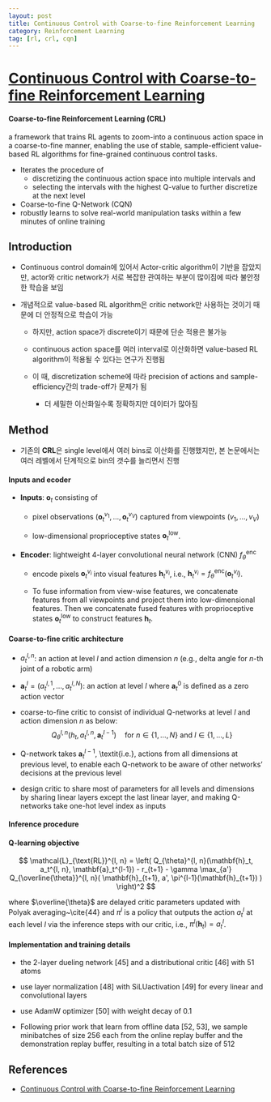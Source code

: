 ```yaml
---
layout: post
title: Continuous Control with Coarse-to-fine Reinforcement Learning
category: Reinforcement Learning
tag: [rl, crl, cqn]
---
```


# [Continuous Control with Coarse-to-fine Reinforcement Learning](https://arxiv.org/pdf/2407.07787)

#### Coarse-to-fine Reinforcement Learning (CRL)

a framework that trains RL agents to zoom-into a continuous action space in a coarse-to-fine manner, enabling the use
of stable, sample-efficient value-based RL algorithms for fine-grained continuous control tasks.

* Iterates the procedure of 
    * discretizing the continuous action space into multiple intervals and
    * selecting the intervals with the highest Q-value to further discretize at the next level
* Coarse-to-fine Q-Network (CQN)
* robustly learns to solve real-world manipulation tasks within a few minutes of online training


## Introduction

* Continuous control domain에 있어서 Actor-critic algorithm이 기반을 잡았지만, actor와 critic network가 서로 복잡한 관여하는 부분이 많이짐에 따라 불안정한 학습을 보임

* 개념적으로 value-based RL algorithm은 critic network만 사용하는 것이기 때문에 더 안정적으로 학습이 가능

    * 하지만, action space가 discrete이기 때문에 단순 적용은 불가능

    * continuous action space를 여러 interval로 이산화하면 value-based RL algorithm이 적용될 수 있다는 연구가 진행됨

    * 이 때, discretization scheme에 따라 precision of actions and sample-efficiency간의 trade-off가 문제가 됨

        * 더 세밀한 이산화일수록 정확하지만 데이터가 많아짐



## Method

*  기존의 **CRL**은 single level에서 여러 bins로 이산화를 진행했지만, 본 논문에서는 여러 레벨에서 단계적으로 bin의 갯수를 늘리면서 진행


#### Inputs and ecoder

* **Inputs**: $\mathbf{o}_t$ consisting of
    
    * pixel observations $(\mathbf{o}_t^{v_1}, ..., \mathbf{o}_t^{v_V} )$ captured from viewpoints $(v_1, ..., v_V)$ 
    
    * low-dimensional proprioceptive states $\mathbf{o}_t^{\text{low}}$. 
    
* **Encoder**: lightweight 4-layer convolutional neural network (CNN) $f_\theta^{\text{enc}}$

    * encode pixels $\mathbf{o}_t^{v_i}$ into visual features $\mathbf{h}_t^{v_i}$, i.e., $\mathbf{h}_t^{v_i} = f_\theta^{\text{enc}}(\mathbf{o}_t^{v_i})$. 
    
    * To fuse information from view-wise features, we concatenate features from all viewpoints and project them into low-dimensional features. Then we concatenate fused features with proprioceptive states $\mathbf{o}_t^{\text{low}}$ to construct features $\mathbf{h}_t$.

#### Coarse-to-fine critic architecture

* $a_t^{l, n}$: an action at level $l$ and action dimension $n$ (e.g., delta angle for $n$-th joint of a robotic arm)

* $\mathbf{a}_t^l = (a_t^{l, 1}, \ldots, a_t^{l, N})$: an action at level $l$ where $\mathbf{a}_t^0$ is defined as a zero action vector

* coarse-to-fine critic to consist of individual Q-networks at level $l$ and action dimension $n$ as below:
$$
    Q^{l, n}_\theta(h_t, a_t^{l, n}, \mathbf{a}_t^{l-1}) \quad\text{for}\ n \in \{1, \ldots, N\}\ \text{and}\ l \in \{1, \ldots, L\}
$$

* Q-network takes $\mathbf{a}_t^{l-1}$, \textit{i.e.}, actions from all dimensions at previous level, to enable each Q-network to be aware of other networks’ decisions at the previous level

* design critic to share most of parameters for all levels and dimensions by sharing linear layers except the last linear layer, and making Q-networks take one-hot level index as inputs


#### Inference procedure



#### Q-learning objective

$$
\mathcal{L}_{\text{RL}}^{l, n} = \left( Q_{\theta}^{l, n}(\mathbf{h}_t, a_t^{l, n}, \mathbf{a}_t^{l-1}) - r_{t+1} - \gamma \max_{a'} Q_{\overline{\theta}}^{l, n}( \mathbf{h}_{t+1}, a', \pi^{l-1}(\mathbf{h}_{t+1}) ) \right)^2
$$

where $\overline{\theta}$ are delayed critic parameters updated with Polyak averaging~\cite{44} and $\pi^l$ is a policy that outputs the action $a_t^l$ at each level $l$ via the inference steps with our critic, i.e., $\pi^l(\mathbf{h}_t) = a_t^l$.


#### Implementation and training details

* the 2-layer dueling network [45] and a distributional critic [46] with 51 atoms

* use layer normalization [48] with SiLUactivation [49] for every linear and convolutional layers

* use AdamW optimizer [50] with weight decay of 0.1 

* Following prior work that learn from offline data [52, 53], we sample minibatches of size 256 each from the online replay buffer and the demonstration replay buffer, resulting in a total batch size of 512


## References

- [Continuous Control with Coarse-to-fine Reinforcement Learning](https://arxiv.org/pdf/2407.07787)